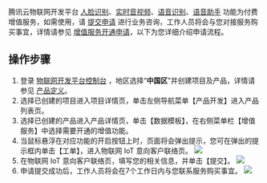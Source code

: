 腾讯云物联网开发平台 [人脸识别](https://cloud.tencent.com/document/product/1081/50739)、[实时音视频](https://cloud.tencent.com/document/product/1081/50740)、[语音识别](https://cloud.tencent.com/document/product/1081/50741)、[语音助手](https://cloud.tencent.com/document/product/1081/50742) 功能为付费增值服务，如需使用，请 [提交申请](https://cloud.tencent.com/apply/p/unl6kb95a8t) 进行业务咨询，工作人员将会与您对接服务购买事宜，详情请参见 [增值服务开通申请](https://cloud.tencent.com/document/product/1081/50738)，以下为您详细介绍申请流程。

## 操作步骤

1. 登录 [物联网开发平台控制台](https://console.cloud.tencent.com/iotexplorer) ，地区选择“**中国区**”并创建项目及产品，详情请参见 [产品定义](https://cloud.tencent.com/document/product/1081/34739)。
2. 选择已创建的项目进入项目详情页，单击左侧导航菜单【产品开发】进入产品列表页。
3. 选择已创建的产品进入产品详情页，单击【数据模板】，在右侧菜单栏【增值服务】中选择需要开通的增值功能。
4. 当鼠标悬浮在对应功能的开启按钮上时，页面将会弹出提示，您可在弹出的提示框内单击【工单】，进入物联网 IoT 意向客户联络页。
![](https://main.qcloudimg.com/raw/161b899a8092238819320b4bf5387f0a.jpg)
5. 在物联网 IoT 意向客户联络页，填写您的相关信息，并单击【提交】。
![](https://main.qcloudimg.com/raw/cecb861a7682d4d8ca1d457e935c0c81.jpg)
6. 申请提交成功后，工作人员将会在7个工作日内与您联系服务购买事宜。
![](https://main.qcloudimg.com/raw/68c45cfa2bd5a0633a7ee71a6e86fe1c.jpg)
